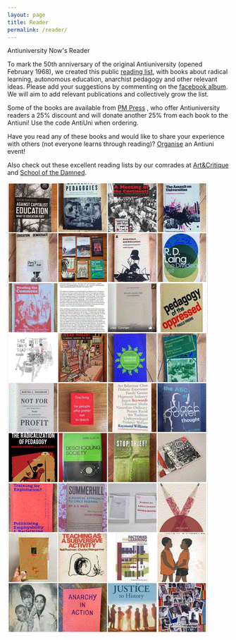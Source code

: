 ```yaml
---
layout: page
title: Reader
permalink: /reader/
---
```

<span class="wavy">Antiuniversity Now's Reader</span>
  
To mark the 50th anniversary of the original Antiuniversity (opened February 1968), we created this public [reading list](https://www.facebook.com/media/set/?set=a.1904952203153596.1073741882.1462096140772540&type=1&l=b9daa57df8), with books about radical learning, autonomous education, anarchist pedagogy and other relevant ideas.
Please add your suggestions by commenting on the [facebook album](https://www.facebook.com/media/set/?set=a.1904952203153596.1073741882.1462096140772540&type=1&l=b9daa57df8). We will aim to add relevant publications and collectively grow the list.

Some of the books are available from [PM Press](https://pmpress.org.uk/product-category/reading-lists/antiuni/) , who offer Antiuniversity readers a 25% discount and will donate another 25% from each book to the Antiuni!
Use the code AntiUni when ordering.

Have you read any of these books and would like to share your experience with others (not everyone learns through reading)? [Organise](https://festival.antiuniversity.org/register) an Antiuni event!

Also check out these excellent reading lists by our comrades at [Art&Critique](https://artandcritique.uk/alt-art-edu/) and [School of the Damned](https://issuu.com/schoolofthedamned).

<img class="full-width-img" src="/assets/images/antiuni-reader.png"/>
